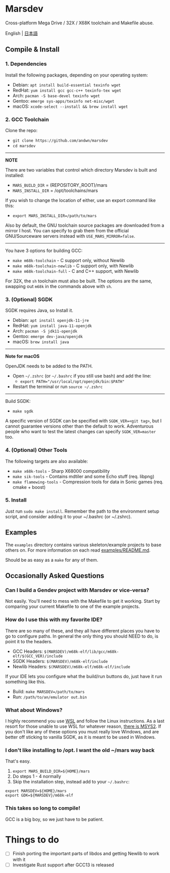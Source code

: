 # Marsdev

Cross-platform Mega Drive / 32X / X68K toolchain and Makefile abuse.

English | [日本語](README-ja.md)


## Compile & Install

### 1. Dependencies

Install the following packages, depending on your operating system:
  * Debian: `apt install build-essential texinfo wget`
  * RedHat: `yum install gcc gcc-c++ texinfo-tex wget`
  * Arch: `pacman -S base-devel texinfo wget`
  * Gentoo: `emerge sys-apps/texinfo net-misc/wget`
  * macOS: `xcode-select --install && brew install wget`


### 2. GCC Toolchain

Clone the repo:
 - `git clone https://github.com/andwn/marsdev`
 - `cd marsdev`

---
**NOTE**

There are two variables that control which directory Marsdev is built and installed:
 - `MARS_BUILD_DIR` = (REPOSITORY_ROOT)/mars
 - `MARS_INSTALL_DIR` = /opt/toolchains/mars

If you wish to change the location of either, use an export command like this:
 - `export MARS_INSTALL_DIR=/path/to/mars`

Also by default, the GNU toolchain source packages are downloaded from a mirror I host.
You can specify to grab them from the official GNU/Sourceware servers instead with
`USE_MARS_MIRROR=false`.

---

You have 3 options for building GCC:
 - `make m68k-toolchain` - C support only, without Newlib
 - `make m68k-toolchain-newlib` - C support only, with Newlib
 - `make m68k-toolchain-full` - C and C++ support, with Newlib

For 32X, the `sh` toolchain must also be built.
The options are the same, swapping out `m68k` in the commands above with `sh`.


### 3. (Optional) SGDK

SGDK requires Java, so Install it.
  * Debian: `apt install openjdk-11-jre`
  * RedHat: `yum install java-11-openjdk`
  * Arch: `pacman -S jdk11-openjdk`
  * Gentoo: `emerge dev-java/openjdk`
  * macOS: `brew install java`

---
**Note for macOS**

OpenJDK needs to be added to the PATH.
 - Open `~/.zshrc` (or `~/.bashrc` if you still use bash) and add the line:
    - `export PATH="/usr/local/opt/openjdk/bin:$PATH"`
 - Restart the terminal or run `source ~/.zshrc`

---

Build SGDK:
 - `make sgdk`

A specific version of SGDK can be specified with `SGDK_VER=<git tag>`,
but I cannot guarantee versions other than the default to work.
Adventurous people who want to test the latest changes can specify `SGDK_VER=master` too.

### 4. (Optional) Other Tools

The following targets are also available:
 - `make x68k-tools` - Sharp X68000 compatibility
 - `make sik-tools` - Contains mdtiler and some Echo stuff (req. libpng)
 - `make flamewing-tools` - Compression tools for data in Sonic games (req. cmake + boost)


### 5. Install

Just run `sudo make install`. Remember the path to the environment setup script,
and consider adding it to your ~/.bashrc (or ~/.zshrc).


## Examples

The `examples` directory contains various skeleton/example projects to base others on.
For more information on each read [examples/README.md](examples/README.md).

Should be as easy as a `make` for any of them.


## Occasionally Asked Questions

### Can I build a Gendev project with Marsdev or vice-versa?

Not easily. You'll need to mess with the Makefile to get it working.
Start by comparing your current Makefile to one of the example projects.


### How do I use this with my favorite IDE?

There are so many of these, and they all have different places you have to go to configure paths.
In general the only thing you should NEED to do, is point it to the headers.

 * GCC Headers: `$(MARSDEV)/m68k-elf/lib/gcc/m68k-elf/$(GCC_VER)/include`
 * SGDK Headers: `$(MARSDEV)/m68k-elf/include`
 * Newlib Headers: `$(MARSDEV)/m68k-elf/m68k-elf/include`
 
If your IDE lets you configure what the build/run buttons do, just have it run something like this.

 * Build: `make MARSDEV=/path/to/mars`
 * Run: `/path/to/an/emulator out.bin`


### What about Windows?

I highly recommend you use [WSL](https://learn.microsoft.com/en-us/windows/wsl/install)
and follow the Linux instructions.
As a last resort for those unable to use WSL for whatever reason,
[there is MSYS2](doc/install_msys_legacy.md).
If you don't like any of these options you must really love Windows,
and are better off sticking to vanilla SGDK, as it is meant to be used in Windows.


### I don't like installing to /opt. I want the old ~/mars way back

That's easy.
1. `export MARS_BUILD_DIR=${HOME}/mars`
2. Do steps 1 - 4 normally
3. Skip the installation step, instead add to your `~/.bashrc`:
```
export MARSDEV=${HOME}/mars
export GDK=${MARSDEV}/m68k-elf
```

### This takes so long to compile!

GCC is a big boy, so we just have to be patient.


# Things to do

 - [ ] Finish porting the important parts of libdos and getting Newlib to work with it
 - [ ] Investigate Rust support after GCC13 is released
